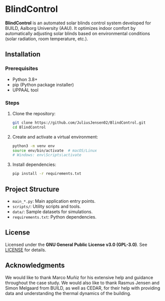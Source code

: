 # BlindControl

**BlindControl** is an automated solar blinds control system developed for BUILD, Aalborg University (AAU). It optimizes indoor comfort by automatically adjusting solar blinds based on environmental conditions (solar radiation, room temperature, etc.).


## Installation

### Prerequisites

* Python 3.8+
* pip (Python package installer)
* UPPAAL tool

### Steps

1. Clone the repository:

   ```bash
   git clone https://github.com/JuliusJensen02/BlindControl.git
   cd BlindControl
   ```

2. Create and activate a virtual environment:

   ```bash
   python3 -m venv env
   source env/bin/activate  # macOS/Linux
   # Windows: env\Scripts\activate
   ```

3. Install dependencies:

   ```bash
   pip install -r requirements.txt
   ```

## Project Structure

* `main_*.py`: Main application entry points.
* `scripts/`: Utility scripts and tools.
* `data/`: Sample datasets for simulations.
* `requirements.txt`: Python dependencies.

## License

Licensed under the **GNU General Public License v3.0 (GPL-3.0)**. See [LICENSE](LICENSE) for details.

## Acknowledgments
We would like to thank Marco Muñiz for his extensive help and guidance throughout the case study. We would also like to thank Rasmus Jensen and Simon Melgaard from BUILD, as well as CEDAR, for their help with providing data and understanding the thermal dynamics of the building.
